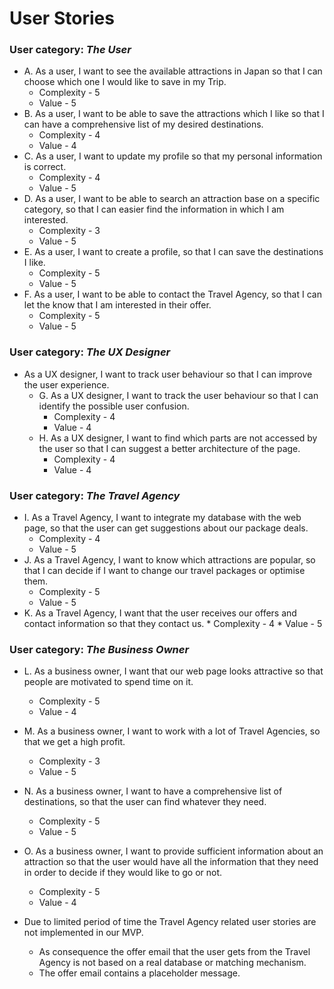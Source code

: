 # User Stories

### User category: _The User_

* A. As a user, I want to see the available attractions in Japan so that I can choose which one I would like to save in my Trip.
    * Complexity - 5
    * Value - 5
* B. As a user, I want to be able to save the attractions which I like so that I can have a comprehensive list of my desired destinations.
    * Complexity - 4
    * Value - 4
* C. As a user, I want to update my profile so that my personal information is correct.
    * Complexity - 4
    * Value - 5
* D.  As a user, I want to be able to search an attraction base on a specific category, so that I can easier find the information in which I am interested.
    * Complexity - 3
    * Value - 5
* E.  As a user, I want to create a profile, so that I can save the destinations I like.
    * Complexity - 5
    * Value - 5
* F. As a user, I want to be able to contact the Travel Agency, so that I can let the know that I am interested in their offer.
    * Complexity - 5
    * Value - 5
    
### User category: _The UX Designer_
* As a UX designer, I want to track user behaviour so that I can improve the user experience.
    * G. As a UX designer, I want to track the user behaviour so that I can identify the possible user confusion.
        * Complexity - 4
        * Value - 4
    * H. As a UX designer, I want to find which parts are not accessed by the user so that I can suggest a better architecture of the page.
        * Complexity - 4
        * Value - 4

### User category: _The Travel Agency_
* I. As a Travel Agency, I want to integrate my database with the web page, so that the user can get suggestions about our package deals.
    * Complexity - 4
    * Value - 5
* J. As a Travel Agency, I want to know which attractions are popular, so that I can decide if I want to change our travel packages or optimise them.
    * Complexity - 5
    * Value - 5
 * K. As a Travel Agency, I want that the user receives our offers and contact information so that they contact us.
        * Complexity - 4
        * Value - 5
        
### User category: _The Business Owner_
* L. As a business owner, I want that our web page looks attractive so that people are motivated to spend time on it.
    * Complexity - 5
    * Value - 4
* M. As a business owner, I want to work with a lot of Travel Agencies, so that we get a high profit.
    * Complexity - 3
    * Value - 5
* N. As a business owner, I want to have a comprehensive list of destinations, so that the user can find whatever they need.
    * Complexity - 5
    * Value - 5
* O. As a business owner, I want to provide sufficient information about an attraction so that the user would have all the information that they need in order to decide if they would like to go or not.
    * Complexity - 5
    * Value - 4
    
* Due to limited period of time the Travel Agency related user stories are not implemented in our MVP. 
    * As consequence the offer email that the user gets from the Travel Agency is not based on a real database or matching mechanism.
    * The offer email contains a placeholder message.